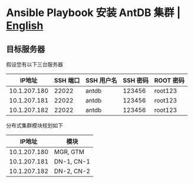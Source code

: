 # Ansible Playbook 安装 AntDB 集群 | [English](README.md)


## 目标服务器

假设您有以下三台服务器

| IP地址 | SSH 端口 | SSH 用户名 | SSH 密码 | ROOT 密码 |
| ---- | ---- | ---- | ---- | ---- |
| 10.1.207.180 | 22022 | antdb | 123456 | root123 |
| 10.1.207.181 | 22022 | antdb | 123456 | root123 |
| 10.1.207.182 | 22022 | antdb | 123456 | root123 |

分布式集群模块规划如下

| IP地址 | 模块 |
| ---- | ---- |
| 10.1.207.180 | MGR, GTM |
| 10.1.207.181 | DN-1, CN-1 |
| 10.1.207.182 | DN-2, CN-2 |
